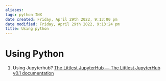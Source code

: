 ```yaml
---
aliases: 
tags: python INX 
date created: Friday, April 29th 2022, 9:13:00 pm
date modified: Friday, April 29th 2022, 9:13:24 pm
title: Using python
---
```

# Using Python

1. Using Jupyterhub?
	[The Littlest JupyterHub — The Littlest JupyterHub v0.1 documentation](https://tljh.jupyter.org/en/latest/)